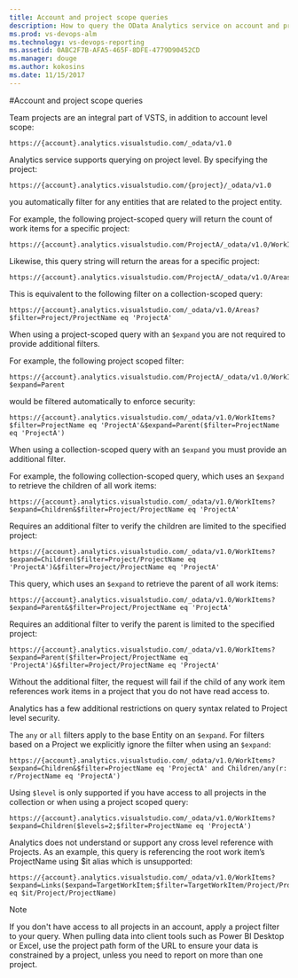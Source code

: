 ```yaml
---
title: Account and project scope queries
description: How to query the OData Analytics service on account and project level  
ms.prod: vs-devops-alm
ms.technology: vs-devops-reporting
ms.assetid: 0ABC2F7B-AFA5-465F-8DFE-4779D90452CD  
ms.manager: douge
ms.author: kokosins
ms.date: 11/15/2017
---
```


#Account and project scope queries

Team projects are an integral part of VSTS, in addition to account level scope:
```odata
https://{account}.analytics.visualstudio.com/_odata/v1.0
```

Analytics service supports querying on project level. By specifying the project:
 ```
https://{account}.analytics.visualstudio.com/{project}/_odata/v1.0
```
you automatically filter for any entities that are related to the project entity.

For example, the following project-scoped query will return the count of work items for a specific project:  

```
https://{account}.analytics.visualstudio.com/ProjectA/_odata/v1.0/WorkItems/$count
```

Likewise, this query string will return the areas for a specific project:

```
https://{account}.analytics.visualstudio.com/ProjectA/_odata/v1.0/Areas
```

This is equivalent to the following filter on a collection-scoped query:

```
https://{account}.analytics.visualstudio.com/_odata/v1.0/Areas?$filter=Project/ProjectName eq 'ProjectA'
```

When using a project-scoped query with an ```$expand``` you are not required to provide additional filters.

For example, the following project scoped filter:

```
https://{account}.analytics.visualstudio.com/ProjectA/_odata/v1.0/WorkItems?$expand=Parent
```

would be filtered automatically to enforce security:

```
https://{account}.analytics.visualstudio.com/_odata/v1.0/WorkItems?$filter=ProjectName eq 'ProjectA'&$expand=Parent($filter=ProjectName eq 'ProjectA')
```


When using a collection-scoped query with an ```$expand``` you must provide an additional filter.

For example, the following collection-scoped query, which uses an ```$expand``` to retrieve the children of all work items:
	
```
https://{account}.analytics.visualstudio.com/_odata/v1.0/WorkItems?$expand=Children&$filter=Project/ProjectName eq 'ProjectA'
```

 Requires an additional filter to verify the children are limited to the specified project:
	
```
https://{account}.analytics.visualstudio.com/_odata/v1.0/WorkItems?$expand=Children($filter=Project/ProjectName eq 'ProjectA')&$filter=Project/ProjectName eq 'ProjectA'
```

This query, which uses an ```$expand``` to retrieve the parent of all work items:

```
https://{account}.analytics.visualstudio.com/_odata/v1.0/WorkItems?$expand=Parent&$filter=Project/ProjectName eq 'ProjectA'
```

Requires an additional filter to verify the parent is limited to the specified project:

```
https://{account}.analytics.visualstudio.com/_odata/v1.0/WorkItems?$expand=Parent($filter=Project/ProjectName eq 'ProjectA')&$filter=Project/ProjectName eq 'ProjectA'
```

Without the additional filter, the request will fail if the child of any work item references work items in a project that you do not have read access to.


Analytics has a few additional restrictions on query syntax related to Project level security.

The ```any``` or ```all``` filters apply to the base Entity on an ```$expand```.  For filters based on a Project we explicitly ignore the filter when using an ```$expand```:

	
```
https://{account}.analytics.visualstudio.com/_odata/v1.0/WorkItems?$expand=Children&$filter=ProjectName eq 'ProjectA' and Children/any(r: r/ProjectName eq 'ProjectA')
```

Using ```$level``` is only supported if you have access to all projects in the collection or when using a project scoped query:
	
```
https://{account}.analytics.visualstudio.com/_odata/v1.0/WorkItems?$expand=Children($levels=2;$filter=ProjectName eq 'ProjectA')
```

Analytics does not understand or support any cross level reference with Projects. As an example, this query is referencing the root work item’s ProjectName using $it alias which is unsupported:

```
https://{account}.analytics.visualstudio.com/_odata/v1.0/WorkItems?$expand=Links($expand=TargetWorkItem;$filter=TargetWorkItem/Project/ProjectName eq $it/Project/ProjectName)
```

>[!NOTE]
>If you don't have access to all projects in an account, apply a project filter to your query. When pulling data into client tools such as
>Power BI Desktop or Excel, use the project path form of the URL to ensure your data is constrained by a project, unless you need to report on more than one project.
